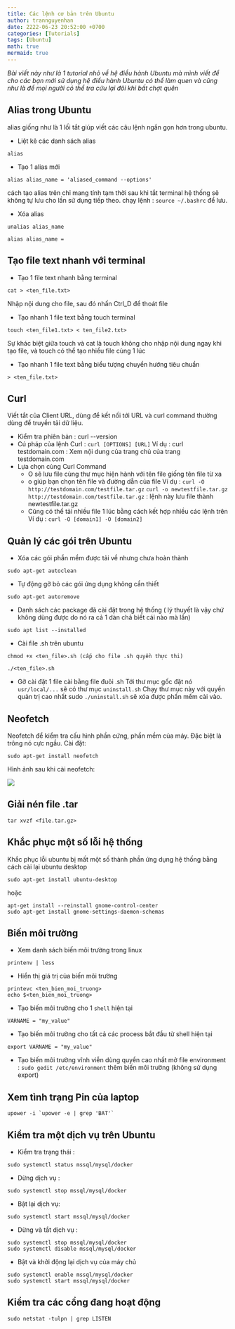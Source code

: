 ```yaml
---
title: Các lệnh cơ bản trên Ubuntu
author: trannguyenhan
date: 2222-06-23 20:52:00 +0700
categories: [Tutorials]
tags: [Ubuntu]
math: true
mermaid: true
---
```


*Bài viết này như là 1 tutorial nhỏ về hệ điều hành Ubuntu mà mình viết để cho các bạn mới sử dụng hệ điều hành Ubuntu có thể làm quen và cũng như là để mọi người  có thể tra cứu lại đôi khi bất chợt quên*

## Alias trong Ubuntu 
alias giống như là 1 lối tắt giúp viết các câu lệnh ngắn gọn hơn trong ubuntu.
- Liệt kê các danh sách alias 
```
alias
```
- Tạo 1 alias mới 
```
alias alias_name = 'aliased_command --options'
```
cách tạo alias trên chỉ mang tính tạm thời sau khi tắt terminal hệ thống sẽ không tự lưu cho lần sử dụng tiếp theo. chạy lệnh : `source ~/.bashrc` để lưu.
- Xóa alias 
```
unalias alias_name
```
```
alias alias_name = 
```

## Tạo file text nhanh với terminal 
- Tạo 1 file text nhanh bằng terminal 
```
cat > <ten_file.txt>
```
Nhập nội dung cho file, sau đó nhấn Ctrl_D để thoát file

- Tạo nhanh 1 file text bằng touch terminal
```
touch <ten_file1.txt> < ten_file2.txt>
```
Sự khác biệt giữa touch và cat là touch không cho nhập nội dung ngay khi tạo file, và touch có thể tạo nhiều file cùng 1 lúc
	
- Tạo nhanh 1 file text bằng biểu tượng chuyển hướng tiêu chuẩn
```
> <ten_file.txt> 
```

## Curl 
Viết tắt của Client URL, dùng để kết nối tới URL và curl command thường dùng để truyền tải dữ liệu.
- Kiểm tra phiên bản : curl --version
- Cú pháp của lệnh Curl : `curl [OPTIONS] [URL]`
Ví dụ : curl testdomain.com : Xem nội dung của trang chủ của trang testdomain.com
- Lựa chọn cùng Curl Command 
	- O sẽ lưu file cùng thư mục hiện hành với tên file giống tên file từ xa
	- o giúp bạn chọn tên file và đường dẫn của file
Ví dụ : 
`curl -O http://testdomain.com/testfile.tar.gz`
`curl -o newtestfile.tar.gz http://testdomain.com/testfile.tar.gz` : lệnh này lưu file thành newtestfile.tar.gz
	- Cũng có thể tải nhiều file 1 lúc bằng cách kết hợp nhiều các lệnh trên
Ví dụ : `curl -O [domain1] -O [domain2]`

## Quản lý các gói trên Ubuntu
- Xóa các gói phần mềm được tải về nhưng chưa hoàn thành 
```
sudo apt-get autoclean
```
- Tự động gỡ bỏ các gói ứng dụng không cần thiết
```
sudo apt-get autoremove
```	
- Danh sách các package đã cài đặt trong hệ thống ( lý thuyết là vậy chứ không dùng được do nó ra cả 1 dàn chả biết cái nào mà lần) 
```
sudo apt list --installed
```
- Cài file .sh trên ubuntu
```
chmod +x <ten_file>.sh (cấp cho file .sh quyền thực thi)
```
```
./<ten_file>.sh
```
- Gỡ cài đặt 1 file cài bằng file đuôi .sh
Tới thư mục gốc đặt nó `usr/local/...` sẽ có thư mục `uninstall.sh`
Chạy thư mục này với quyền quản trị cao nhất sudo `./uninstall.sh` sẽ xóa được phần mềm cài vào.

## Neofetch 
Neofetch để kiểm tra cấu hình phần cứng, phần mềm của máy. Đặc biệt là trông nó cực ngầu.
Cài đặt: 
```
sudo apt-get install neofetch
```
Hình ảnh sau khi cài neofetch: 

![](https://i.pinimg.com/564x/78/54/8b/78548b02428e504a7a4409689ee760df.jpg)

## Giải nén file .tar 
```
tar xvzf <file.tar.gz>
```
## Khắc phục một số lỗi hệ thống 
Khắc phục lỗi ubuntu bị mất một số thành phần ứng dụng hệ thống bằng cách cài lại ubuntu desktop 
```
sudo apt-get install ubuntu-desktop
```
hoặc 
```
apt-get install --reinstall gnome-control-center
sudo apt-get install gnome-settings-daemon-schemas 
``` 

## Biến môi trường 
- Xem danh sách biến môi trường trong linux 
```
printenv | less
```
- Hiển thị giá trị của biến môi trường 
```
printevc <ten_bien_moi_truong>
echo $<ten_bien_moi_truong>
```
- Tạo biến môi trường cho 1 `shell` hiện tại 
```
VARNAME = "my_value"
```
- Tạo biến môi trường cho tất cả các process bắt đầu từ shell hiện tại
```
export VARNAME = "my_value"
```
- Tạo biến môi trường vĩnh viễn
dùng quyền cao nhất mở file environment : `sudo gedit /etc/environment` thêm biến môi trường (không sử dụng export)

## Xem tình trạng Pin của laptop 
```
upower -i `upower -e | grep 'BAT'`
```

## Kiểm tra một dịch vụ trên Ubuntu 
- Kiểm tra trạng thái :
```
sudo systemctl status mssql/mysql/docker
```
- Dừng dịch vụ :
```
sudo systemctl stop mssql/mysql/docker
```
- Bật lại dịch vụ:
```
sudo systemctl start mssql/mysql/docker
```
- Dừng và tắt dịch vụ : 
```
sudo systemctl stop mssql/mysql/docker
sudo systemctl disable mssql/mysql/docker
```
- Bật và khởi động lại dịch vụ của máy chủ
```
sudo systemctl enable mssql/mysql/docker
sudo systemctl start mssql/mysql/docker
```

## Kiểm tra các cổng đang hoạt động 
```
sudo netstat -tulpn | grep LISTEN
```

